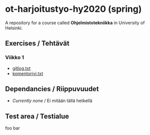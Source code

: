 # ot-harjoitustyo-hy2020 (spring)
A repository for a course called **Ohjelmistotekniikka** in University of Helsinki.
## Exercises / Tehtävät
### Viikko 1
* [gitlog.txt](laskarit/viikko1/gitlog.txt)
* [komentorivi.txt](laskarit/viikko1/komentorivi.txt)

## Dependancies / Riippuvuudet
* _Currently none_ / Ei mitään tällä hetkellä

## Test area / Testialue
foo bar

